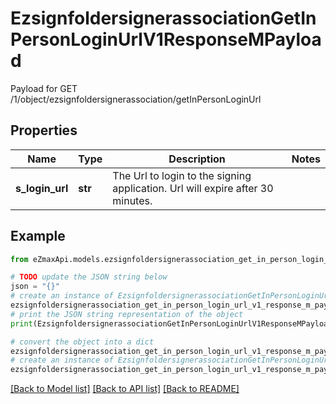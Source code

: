 # EzsignfoldersignerassociationGetInPersonLoginUrlV1ResponseMPayload

Payload for GET /1/object/ezsignfoldersignerassociation/getInPersonLoginUrl

## Properties

Name | Type | Description | Notes
------------ | ------------- | ------------- | -------------
**s_login_url** | **str** | The Url to login to the signing application.    Url will expire after 30 minutes.   | 

## Example

```python
from eZmaxApi.models.ezsignfoldersignerassociation_get_in_person_login_url_v1_response_m_payload import EzsignfoldersignerassociationGetInPersonLoginUrlV1ResponseMPayload

# TODO update the JSON string below
json = "{}"
# create an instance of EzsignfoldersignerassociationGetInPersonLoginUrlV1ResponseMPayload from a JSON string
ezsignfoldersignerassociation_get_in_person_login_url_v1_response_m_payload_instance = EzsignfoldersignerassociationGetInPersonLoginUrlV1ResponseMPayload.from_json(json)
# print the JSON string representation of the object
print(EzsignfoldersignerassociationGetInPersonLoginUrlV1ResponseMPayload.to_json())

# convert the object into a dict
ezsignfoldersignerassociation_get_in_person_login_url_v1_response_m_payload_dict = ezsignfoldersignerassociation_get_in_person_login_url_v1_response_m_payload_instance.to_dict()
# create an instance of EzsignfoldersignerassociationGetInPersonLoginUrlV1ResponseMPayload from a dict
ezsignfoldersignerassociation_get_in_person_login_url_v1_response_m_payload_from_dict = EzsignfoldersignerassociationGetInPersonLoginUrlV1ResponseMPayload.from_dict(ezsignfoldersignerassociation_get_in_person_login_url_v1_response_m_payload_dict)
```
[[Back to Model list]](../README.md#documentation-for-models) [[Back to API list]](../README.md#documentation-for-api-endpoints) [[Back to README]](../README.md)



